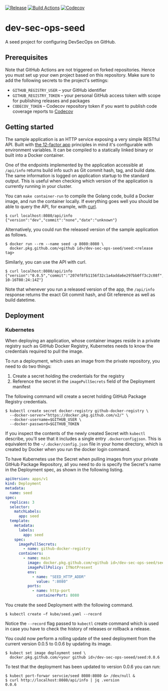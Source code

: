 [![Release][release-img]][release]
[![Build Actions][build-action-img]][build-action]
[![Codecov][codecov-img]][codecov]

# dev-sec-ops-seed

A seed project for configuring DevSecOps on GitHub.

## Prerequisites

Note that GitHub Actions are not triggered on forked repositories. Hence you must set up your own project based on this
repository. Make sure to add the following secrets to the project's settings:

- `GITHUB_REGISTRY_USER` – your GitHub identifier
- `GITHUB_REGISTRY_TOKEN` – your personal GitHub access token with scope for publishing releases and packages
- `CODECOV_TOKEN` – Codecov repository token if you want to publish code coverage reports to [Codecov][codecov]

## Getting started

The sample application is an HTTP service exposing a very simple RESTful API. Built with [the 12-factor app][twelve-factor]
principles in mind it's configurable with environment variables. It can be compiled to a statically linked binary or
built into a Docker container.

One of the endpoints implemented by the application accessible at `/api/info` returns build info such as Git commit hash,
tag, and build date. The same information is logged on application startup to the standard output. This is useful when
checking which version of the application is currently running in your cluster.

You can `make container-run` to compile the Golang code, build a Docker image, and run the container locally.
If everything goes well you should be able to query the API, for example, with [curl][curl].

```
$ curl localhost:8080/api/info
{"version":"dev","commit":"none","date":"unknown"}
```

Alternatively, you could run the released version of the sample application as follows.

```
$ docker run --rm --name seed -p 8080:8080 \
  docker.pkg.github.com/<github id>/dev-sec-ops-seed/seed:<release tag>
```

Similarly, you can use the API with curl.

```
$ curl localhost:8080/api/info
{"version":"0.0.5","commit":"2074f8fb1156f32c1a4adda6e297bb0ff3c2c08f","date":"2019-10-16T08:24:14Z"}
```

Note that whenever you run a released version of the app, the `/api/info` response returns the exact Git commit hash,
and Git reference as well as build datetime.

## Deployment

### Kubernetes

When deploying an application, whose container images reside in a private registry such as GitHub Docker Registry,
Kubernetes needs to know the credentials required to pull the image.

To run a deployment, which uses an image from the private repository, you need to do two things:

1. Create a secret holding the credentials for the registry
2. Reference the secret in the `imagePullSecrets` field of the Deployment manifest

The following command will create a secret holding GitHub Package Registry credentials.

```
$ kubectl create secret docker-registry github-docker-registry \
  --docker-server="https://docker.pkg.github.com/v2/" \
  --docker-username=$GITHUB_USER \
  --docker-password=$GITHUB_TOKEN
```

If you inspect the contents of the newly created Secret with `kubectl` describe, you'll see that it includes a single
entry `.dockerconfigjson`. This is equivalent to the `~/.docker/config.json` file in your home directory, which is
created by Docker when you run the docker login command.

To have Kubernetes use the Secret when pulling images from your private GitHub Package Repository, all you need to do
is specify the Secret's name in the Deployment spec, as shown in the following listing.

```yaml
apiVersion: apps/v1
kind: Deployment
metadata:
  name: seed
spec:
  replicas: 3
  selector:
    matchLabels:
      app: seed
  template:
    metadata:
      labels:
        app: seed
    spec:
      imagePullSecrets:
        - name: github-docker-registry
      containers:
        - name: main
          image: docker.pkg.github.com/<github id>/dev-sec-ops-seed/seed:0.0.5
          imagePullPolicy: IfNotPresent
          env:
            - name: "SEED_HTTP_ADDR"
              value: ":8080"
          ports:
            - name: http-port
              containerPort: 8080
```

You create the seed Deployment with the following command.

```
$ kubectl create –f kube/seed.yaml --record
```

Notice the `--record` flag passed to `kubectl` create command which is used in case you have to check the history of
releases or rollback a release.

You could now perform a rolling update of the seed deployment from the current version 0.0.5 to 0.0.6 by updating its image.

```
$ kubect set image deployment seed \
  docker.pkg.github.com/<your github id>/dev-sec-ops-seeed/seed:0.0.6
```

To test that the deployment has been updated to version 0.0.6 you can run:

```
$ kubect port-forwar servcie/seed 8080:8080 &> /dev/null &
$ curl http://localhost:8080/api/info | jq .version
0.0.6
```

[release-img]: https://img.shields.io/github/release/danielpacak/dev-sec-ops-seed.svg
[release]: https://github.com/danielpacak/dev-sec-ops-seed/releases
[build-action-img]: https://github.com/danielpacak/dev-sec-ops-seed/workflows/build/badge.svg
[build-action]: https://github.com/danielpacak/dev-sec-ops-seed/actions
[codecov-img]: https://codecov.io/gh/danielpacak/dev-sec-ops-seed/branch/master/graph/badge.svg
[codecov]: https://codecov.io/gh/danielpacak/dev-sec-ops-seed
[twelve-factor]: https://12factor.net
[curl]: https://curl.haxx.se
[codecov]: https://codecov.io/